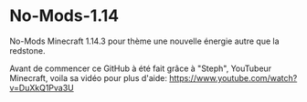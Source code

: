 # No-Mods-1.14
No-Mods Minecraft 1.14.3 pour thème une nouvelle énergie autre que la redstone.

Avant de commencer ce GitHub à été fait grâce à "Steph", YouTubeur Minecraft, voila sa vidéo pour plus d'aide: https://www.youtube.com/watch?v=DuXkQ1Pva3U
